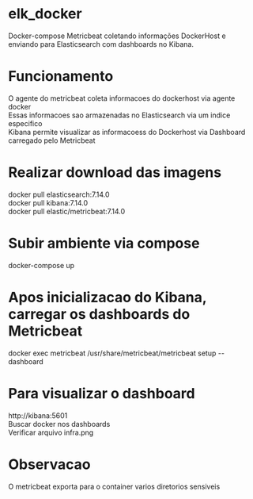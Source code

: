 # elk_docker
Docker-compose Metricbeat coletando informações DockerHost e enviando para Elasticsearch com dashboards no Kibana.

# Funcionamento
O agente do metricbeat coleta informacoes do dockerhost via agente docker</br>
Essas informacoes sao armazenadas no Elasticsearch via um indice especifico</br>
Kibana permite visualizar as informacoess do Dockerhost via Dashboard carregado pelo Metricbeat</br>

# Realizar download das imagens
docker pull elasticsearch:7.14.0</br>
docker pull kibana:7.14.0</br>
docker pull elastic/metricbeat:7.14.0</br>

# Subir ambiente via compose
docker-compose up</br>

# Apos inicializacao do Kibana, carregar os dashboards do Metricbeat
docker exec metricbeat /usr/share/metricbeat/metricbeat setup --dashboard</br>

# Para visualizar o dashboard
http://kibana:5601</br>
Buscar docker nos dashboards</br>
Verificar arquivo infra.png</br> 

# Observacao
O metricbeat exporta para o container varios diretorios sensiveis<br>


